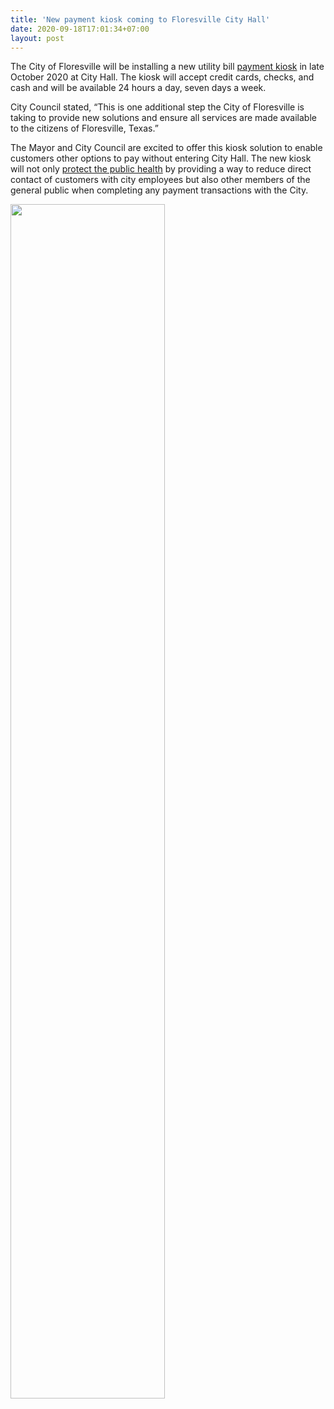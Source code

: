 ```yaml
---
title: 'New payment kiosk coming to Floresville City Hall'
date: 2020-09-18T17:01:34+07:00
layout: post
---
```

<!-- City of Floresville -->
The City of Floresville will be installing a new utility bill [payment kiosk](/services/payment-kiosks) in late October 2020 at City Hall. The kiosk will accept credit cards, checks, and cash and will be available 24 hours a day, seven days a week.

City Council stated, “This is one additional step the City of Floresville is taking to provide new solutions and ensure all services are made available to the citizens of Floresville, Texas.”

The Mayor and City Council are excited to offer this kiosk solution to enable customers other options to pay without entering City Hall. The new kiosk will not only [protect the public health](/posts/covid-19-self-service/) by providing a way to reduce direct contact of customers with city employees but also other members of the general public when completing any payment transactions with the City.

<img src="/images/posts/payment-kiosk-service.webp" loading="lazy"
     width="70%" />
